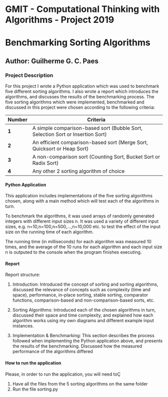 # GMIT - Computational Thinking with Algorithms - Project 2019


# Benchmarking Sorting Algorithms 

## Author: Guilherme G. C. Paes 


### Project Description

For this project I wrote a Python application which was used to benchmark five different sorting algorithms. I also wrote a report which introduces the algorithms, and discusses the results of the benchmarking process. 
The five sorting algorithms which were implemented, benchmarked and discussed in this project were chosen according to the following criteria: 

Number|Criteria
-----|-----------
**1**|A simple comparison-based sort (Bubble Sort, Selection Sort or Insertion Sort) 
**2**|An efficient comparison-based sort (Merge Sort, Quicksort or Heap Sort) 
**3**|A non-comparison sort (Counting Sort, Bucket Sort or Radix Sort) 
**4**|Any other 2 sorting algorithm of choice

#### Python Application

This application includes implementations of the five sorting algorithms chosen, along with a main method which will test each of the algorithms in turn.

To benchmark the algorithms, it was used arrays of randomly generated integers with different input sizes n. It was used a variety of different input sizes, e.g. n=10,n=100,n=500,…,n=10,000 etc. to test the effect of the input size on the running time of each algorithm.

The running time (in milliseconds) for each algorithm was measured 10 times, and the average of the 10 runs for each algorithm and each input size n is outputed to the console when the program finishes executing.
 

#### Report

Report structure: 

1. Introduction: Introduced the concept of sorting and sorting algorithms, discussed the relevance of concepts such as complexity (time and space), performance, in-place sorting, stable sorting, comparator functions, comparison-based and non-comparison-based sorts, etc. 

2. Sorting Algorithms: Introduced each of the chosen algorithms in turn, discussed their space and time complexity, and explained how each algorithm works using my own diagrams and different example input instances. 

3. Implementation & Benchmarking: This section describes the process followed when implementing the Python application above, and presents the results of the benchmarking. Discussed how the measured performance of the algorithms differed

#### How to run the application

Please, in order to run the application, you will need toÇ
1. Have all the files from the 5 sorting algorithms on the same folder
2. Run the file sorting.py
